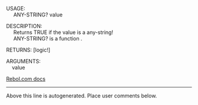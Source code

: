 USAGE:  
&nbsp;&nbsp;&nbsp;&nbsp;&nbsp;ANY-STRING?&nbsp;value&nbsp;  
  
DESCRIPTION:  
&nbsp;&nbsp;&nbsp;&nbsp;&nbsp;Returns&nbsp;TRUE&nbsp;if&nbsp;the&nbsp;value&nbsp;is&nbsp;a&nbsp;any-string!  
&nbsp;&nbsp;&nbsp;&nbsp;&nbsp;ANY-STRING?&nbsp;is&nbsp;a&nbsp;function&nbsp;.  
  
RETURNS:&nbsp;[logic!]  
  
ARGUMENTS:  
&nbsp;&nbsp;&nbsp;&nbsp;value  

[Rebol.com docs](http://www.rebol.com/r3/docs/functions/any-string-q.html)
___
Above this line is autogenerated. Place user comments below.